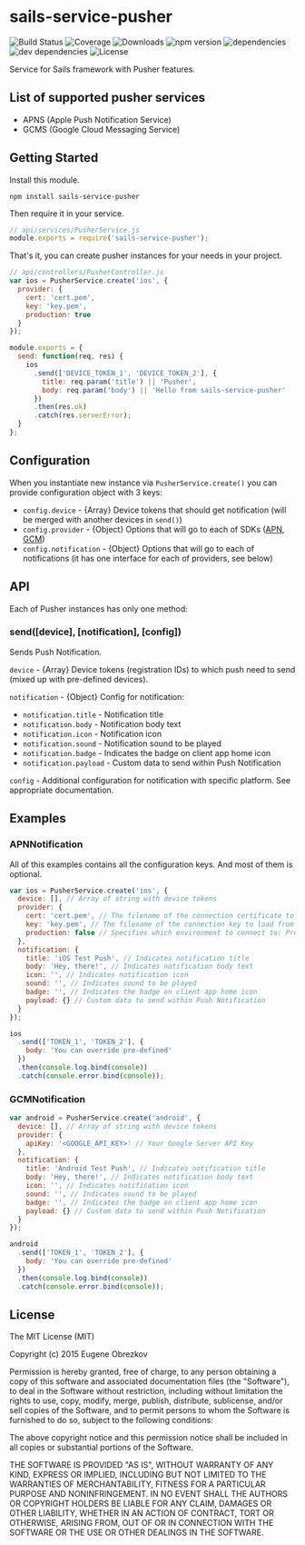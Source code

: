 # sails-service-pusher

![Build Status](https://img.shields.io/travis/ghaiklor/sails-service-pusher.svg) ![Coverage](https://img.shields.io/coveralls/ghaiklor/sails-service-pusher.svg) ![Downloads](https://img.shields.io/npm/dm/sails-service-pusher.svg) ![npm version](https://img.shields.io/npm/v/sails-service-pusher.svg) ![dependencies](https://img.shields.io/david/ghaiklor/sails-service-pusher.svg) ![dev dependencies](https://img.shields.io/david/dev/ghaiklor/sails-service-pusher.svg) ![License](https://img.shields.io/npm/l/sails-service-pusher.svg)

Service for Sails framework with Pusher features.

## List of supported pusher services

- APNS (Apple Push Notification Service)
- GCMS (Google Cloud Messaging Service)

## Getting Started

Install this module.

```shell
npm install sails-service-pusher
```

Then require it in your service.

```javascript
// api/services/PusherService.js
module.exports = require('sails-service-pusher');
```

That's it, you can create pusher instances for your needs in your project.

```javascript
// api/controllers/PusherController.js
var ios = PusherService.create('ios', {
  provider: {
    cert: 'cert.pem',
    key: 'key.pem',
    production: true
  }
});

module.exports = {
  send: function(req, res) {
    ios
      .send(['DEVICE_TOKEN_1', 'DEVICE_TOKEN_2'], {
        title: req.param('title') || 'Pusher',
        body: req.param('body') || 'Hello from sails-service-pusher'
      })
      .then(res.ok)
      .catch(res.serverError);
  }
};
```

## Configuration

When you instantiate new instance via `PusherService.create()` you can provide configuration object with 3 keys:

- `config.device` - {Array} Device tokens that should get notification (will be merged with another devices in `send()`)
- `config.provider` - {Object} Options that will go to each of SDKs ([APN](https://github.com/argon/node-apn/blob/master/doc/connection.markdown#apnconnectionoptions), [GCM](https://github.com/ToothlessGear/node-gcm#example-application))
- `config.notification` - {Object} Options that will go to each of notifications (it has one interface for each of providers, see below)

## API

Each of Pusher instances has only one method:

### send([device], [notification], [config])

Sends Push Notification.

`device` - {Array} Device tokens (registration IDs) to which push need to send (mixed up with pre-defined devices).

`notification` - {Object} Config for notification:

  - `notification.title` - Notification title
  - `notification.body` - Notification body text
  - `notification.icon` - Notification icon
  - `notification.sound` - Notification sound to be played
  - `notification.badge` - Indicates the badge on client app home icon
  - `notification.payload` - Custom data to send within Push Notification

`config` - Additional configuration for notification with specific platform. See appropriate documentation.

## Examples

### APNNotification

All of this examples contains all the configuration keys. And most of them is optional.

```javascript
var ios = PusherService.create('ios', {
  device: [], // Array of string with device tokens
  provider: {
    cert: 'cert.pem', // The filename of the connection certificate to load from disk
    key: 'key.pem', // The filename of the connection key to load from disk
    production: false // Specifies which environment to connect to: Production (if true) or Sandbox (if false)
  },
  notification: {
    title: 'iOS Test Push', // Indicates notification title
    body: 'Hey, there!', // Indicates notification body text
    icon: '', // Indicates notification icon
    sound: '', // Indicates sound to be played
    badge: '', // Indicates the badge on client app home icon
    payload: {} // Custom data to send within Push Notification
  }
});

ios
  .send(['TOKEN_1', 'TOKEN_2'], {
    body: 'You can override pre-defined'
  })
  .then(console.log.bind(console))
  .catch(console.error.bind(console));
```

### GCMNotification

```javascript
var android = PusherService.create('android', {
  device: [], // Array of string with device tokens
  provider: {
    apiKey: '<GOOGLE_API_KEY>' // Your Google Server API Key
  },
  notification: {
    title: 'Android Test Push', // Indicates notification title
    body: 'Hey, there!', // Indicates notification body text
    icon: '', // Indicates notification icon
    sound: '', // Indicates sound to be played
    badge: '', // Indicates the badge on client app home icon
    payload: {} // Custom data to send within Push Notification
  }
});

android
  .send(['TOKEN_1', 'TOKEN_2'], {
    body: 'You can override pre-defined'
  })
  .then(console.log.bind(console))
  .catch(console.error.bind(console));
```

## License

The MIT License (MIT)

Copyright (c) 2015 Eugene Obrezkov

Permission is hereby granted, free of charge, to any person obtaining a copy
of this software and associated documentation files (the "Software"), to deal
in the Software without restriction, including without limitation the rights
to use, copy, modify, merge, publish, distribute, sublicense, and/or sell
copies of the Software, and to permit persons to whom the Software is
furnished to do so, subject to the following conditions:

The above copyright notice and this permission notice shall be included in all
copies or substantial portions of the Software.

THE SOFTWARE IS PROVIDED "AS IS", WITHOUT WARRANTY OF ANY KIND, EXPRESS OR
IMPLIED, INCLUDING BUT NOT LIMITED TO THE WARRANTIES OF MERCHANTABILITY,
FITNESS FOR A PARTICULAR PURPOSE AND NONINFRINGEMENT. IN NO EVENT SHALL THE
AUTHORS OR COPYRIGHT HOLDERS BE LIABLE FOR ANY CLAIM, DAMAGES OR OTHER
LIABILITY, WHETHER IN AN ACTION OF CONTRACT, TORT OR OTHERWISE, ARISING FROM,
OUT OF OR IN CONNECTION WITH THE SOFTWARE OR THE USE OR OTHER DEALINGS IN THE
SOFTWARE.
